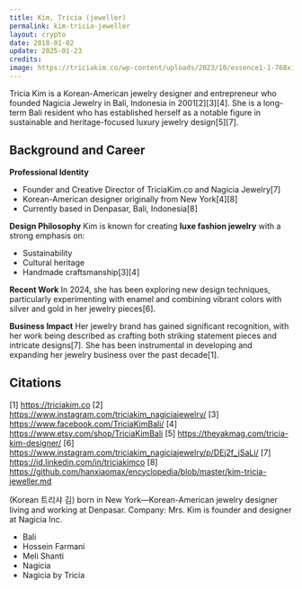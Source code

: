 ```yaml
---
title: Kim, Tricia (jeweller)
permalink: kim-tricia-jeweller
layout: crypto
date: 2018-01-02
update: 2025-01-23
credits:
image: https://triciakim.co/wp-content/uploads/2023/10/essence1-1-768x1037.jpg
---
```


Tricia Kim is a Korean-American jewelry designer and entrepreneur who founded Nagicia Jewelry in Bali, Indonesia in 2001[2][3][4]. She is a long-term Bali resident who has established herself as a notable figure in sustainable and heritage-focused luxury jewelry design[5][7].

## Background and Career

**Professional Identity**
- Founder and Creative Director of TriciaKim.co and Nagicia Jewelry[7]
- Korean-American designer originally from New York[4][8]
- Currently based in Denpasar, Bali, Indonesia[8]

**Design Philosophy**
Kim is known for creating **luxe fashion jewelry** with a strong emphasis on:
- Sustainability
- Cultural heritage
- Handmade craftsmanship[3][4]

**Recent Work**
In 2024, she has been exploring new design techniques, particularly experimenting with enamel and combining vibrant colors with silver and gold in her jewelry pieces[6].

**Business Impact**
Her jewelry brand has gained significant recognition, with her work being described as crafting both striking statement pieces and intricate designs[7]. She has been instrumental in developing and expanding her jewelry business over the past decade[1].

## Citations

[1] https://triciakim.co
[2] https://www.instagram.com/triciakim_nagiciajewelry/
[3] https://www.facebook.com/TriciaKimBali/
[4] https://www.etsy.com/shop/TriciaKimBali
[5] https://theyakmag.com/tricia-kim-designer/
[6] https://www.instagram.com/triciakim_nagiciajewelry/p/DEj2f_jSaLi/
[7] https://id.linkedin.com/in/triciakimco
[8] https://github.com/hanxiaomax/encyclopedia/blob/master/kim-tricia-jeweller.md

(Korean 트리샤 김) born in New York—Korean-American jewelry designer living and working at Denpasar. Company: Mrs. Kim is founder and designer at Nagicia Inc.

+ Bali
+ Hossein Farmani
+ Meli Shanti
+ Nagicia
+ Nagicia by Tricia
